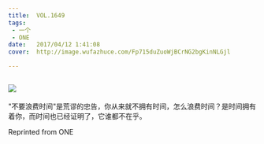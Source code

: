 ```yaml
---
title:	VOL.1649
tags:
 - 一个
 - ONE
date:	2017/04/12 1:41:08
cover:	http://image.wufazhuce.com/Fp715duZuoWjBCrNG2bgKinNLGjl

---
```

![](http://image.wufazhuce.com/Fp715duZuoWjBCrNG2bgKinNLGjl)
---

"不要浪费时间"是荒谬的忠告，你从来就不拥有时间，怎么浪费时间？是时间拥有着你，而时间也已经证明了，它谁都不在乎。
 
Reprinted from ONE
